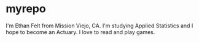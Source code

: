 # myrepo

I'm Ethan Felt from Mission Viejo, CA. I'm studying Applied Statistics and I hope to become an Actuary. I love to read and play games.
